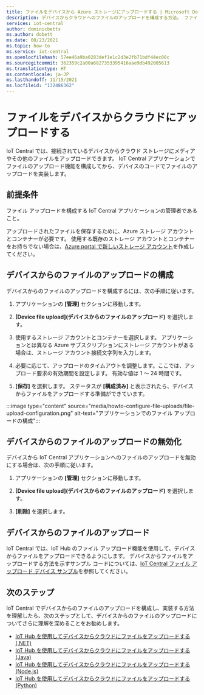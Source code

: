 ```yaml
---
title: ファイルをデバイスから Azure ストレージにアップロードする | Microsoft Docs
description: デバイスからクラウドへのファイルのアップロードを構成する方法。 ファイルのアップロードを構成したら、デバイス上でファイルのアップロードを実装します。
services: iot-central
author: dominicbetts
ms.author: dobett
ms.date: 08/23/2021
ms.topic: how-to
ms.service: iot-central
ms.openlocfilehash: 57ee46a9ba0283def1e1c2d3e2fb71bdf44ec08c
ms.sourcegitcommit: 362359c2a00a6827353395416aae9db492005613
ms.translationtype: HT
ms.contentlocale: ja-JP
ms.lasthandoff: 11/15/2021
ms.locfileid: "132486362"
---
```

# <a name="upload-files-from-your-devices-to-the-cloud"></a>ファイルをデバイスからクラウドにアップロードする

IoT Central では、接続されているデバイスからクラウド ストレージにメディアやその他のファイルをアップロードできます。 IoT Central アプリケーションでファイルのアップロード機能を構成してから、デバイスのコードでファイルのアップロードを実装します。

## <a name="prerequisites"></a>前提条件

ファイル アップロードを構成する IoT Central アプリケーションの管理者であること。

アップロードされたファイルを保存するために、Azure ストレージ アカウントとコンテナーが必要です。 使用する既存のストレージ アカウントとコンテナーをお持ちでない場合は、[Azure portal で新しいストレージ アカウント](https://ms.portal.azure.com/#create/Microsoft.StorageAccount-ARM)を作成してください。

## <a name="configure-device-file-uploads"></a>デバイスからのファイルのアップロードの構成

デバイスからのファイルのアップロードを構成するには、次の手順に従います。

1. アプリケーションの **[管理]** セクションに移動します。

1. **[Device file upload]\(デバイスからのファイルのアップロード\)** を選択します。

1. 使用するストレージ アカウントとコンテナーを選択します。 アプリケーションとは異なる Azure サブスクリプションにストレージ アカウントがある場合は、ストレージ アカウント接続文字列を入力します。

1. 必要に応じて、アップロードのタイムアウトを調整します。ここでは、アップロード要求の有効期間を設定します。 有効な値は 1 ～ 24 時間です。

1. **[保存]** を選択します。 ステータスが **[構成済み]** と表示されたら、デバイスからファイルをアップロードする準備ができています。

:::image type="content" source="media/howto-configure-file-uploads/file-upload-configuration.png" alt-text="アプリケーションでのファイル アップロードの構成":::

## <a name="disable-device-file-uploads"></a>デバイスからのファイルのアップロードの無効化

デバイスから IoT Central アプリケーションへのファイルのアップロードを無効にする場合は、次の手順に従います。

1. アプリケーションの **[管理]** セクションに移動します。

1. **[Device file upload]\(デバイスからのファイルのアップロード\)** を選択します。

1. **[削除]** を選択します。

## <a name="upload-a-file-from-a-device"></a>デバイスからのファイルのアップロード

IoT Central では、IoT Hub のファイル アップロード機能を使用して、デバイスからファイルをアップロードできるようにします。 デバイスからファイルをアップロードする方法を示すサンプル コードについては、[IoT Central ファイル アップロード デバイス サンプル](/samples/azure-samples/iot-central-file-upload-device/iotc-file-upload-device/)を参照してください。

## <a name="next-steps"></a>次のステップ

IoT Central でデバイスからのファイルのアップロードを構成し、実装する方法を理解したら、次のステップとして、デバイスからのファイルのアップロードについてさらに理解を深めることをお勧めします。

- [IoT Hub を使用してデバイスからクラウドにファイルをアップロードする (.NET)](../../iot-hub/iot-hub-csharp-csharp-file-upload.md)
- [IoT Hub を使用してデバイスからクラウドにファイルをアップロードする (Java)](../../iot-hub/iot-hub-java-java-file-upload.md)
- [IoT Hub を使用してデバイスからクラウドにファイルをアップロードする (Node.js)](../../iot-hub/iot-hub-node-node-file-upload.md)
- [IoT Hub を使用してデバイスからクラウドにファイルをアップロードする (Python)](../../iot-hub/iot-hub-python-python-file-upload.md)
